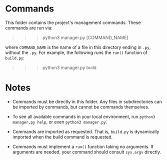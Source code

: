 # Commands

This folder contains the project's management commands. These commands are run via:

>>> python3 manager.py [COMMAND_NAME]

where `COMMAND_NAME` is the name of a file in this directory ending in `.py`, without the `.py`. For example, the following runs the `run()` function of `build.py`:

>>> python3 manager.py build

# Notes

- Commands must be directly in this folder. Any files in subdirectories can be imported by commands, but cannot be commands themselves.

- To see all available commands in your local environment, run `python3 manager.py help`, or even `python3 manager.py`.

- Commands are imported as requested. That is, `build.py` is dynamically imported when the build command is requested. 

- Commands must implement a `run()` function taking no arguments. If arguments are needed, your command should consult `sys.argv` directly.